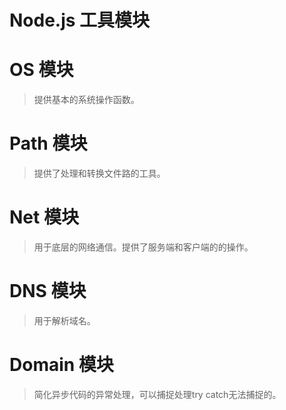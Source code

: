 # Node.js 工具模块

# OS 模块
> 提供基本的系统操作函数。

# Path 模块
> 提供了处理和转换文件路的工具。

#	Net 模块
> 用于底层的网络通信。提供了服务端和客户端的的操作。


#	DNS 模块
> 用于解析域名。


#	Domain 模块
> 简化异步代码的异常处理，可以捕捉处理try catch无法捕捉的。

